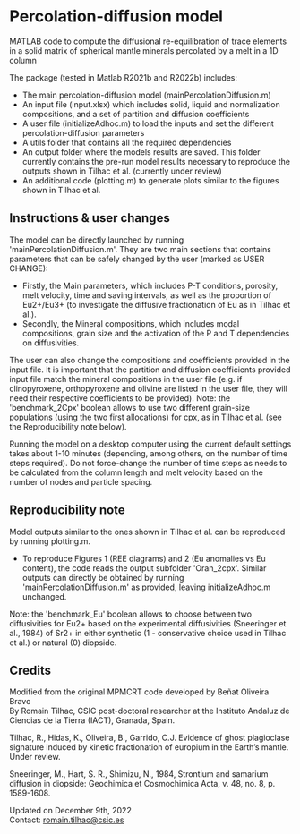# Percolation-diffusion model
MATLAB code to compute the diffusional re-equilibration of trace elements in a solid matrix of spherical mantle minerals percolated by a melt in a 1D column
    
The package (tested in Matlab R2021b and R2022b) includes:
- The main percolation-diffusion model (mainPercolationDiffusion.m)
- An input file (input.xlsx) which includes solid, liquid and normalization compositions, and a set of partition and diffusion coefficients
- A user file (initializeAdhoc.m) to load the inputs and set the different percolation-diffusion parameters 
- A utils folder that contains all the required dependencies
- An output folder where the models results are saved. This folder currently contains the pre-run model results necessary to reproduce the outputs shown in Tilhac et al. (currently under review)
- An additional code (plotting.m) to generate plots similar to the figures shown in Tilhac et al.

## Instructions & user changes

The model can be directly launched by running 'mainPercolationDiffusion.m'. 
They are two main sections that contains parameters that can be safely changed by the user (marked as USER CHANGE):
- Firstly, the Main parameters, which includes P-T conditions, porosity, melt velocity, time and saving intervals, as well as the proportion of Eu2+/Eu3+ (to investigate the diffusive fractionation of Eu as in Tilhac et al.).
- Secondly, the Mineral compositions, which includes modal compositions, grain size and the activation of the P and T dependencies on diffusivities.

The user can also change the compositions and coefficients provided in the input file. It is important that the partition and diffusion coefficients provided input file match the mineral compositions in the user file (e.g. if clinopyroxene, orthopyroxene and olivine are listed in the user file, they will need their respective coefficients to be provided). Note: the 'benchmark_2Cpx' boolean allows to use two different grain-size populations (using the two first allocations) for cpx, as in Tilhac et al. (see the Reproducibility note below).

Running the model on a desktop computer using the current default settings takes about 1-10 minutes (depending, among others, on the number of time steps required). Do not force-change the number of time steps as needs to be calculated from the column length and melt velocity based on the number of nodes and particle spacing.

## Reproducibility note

Model outputs similar to the ones shown in Tilhac et al. can be reproduced by running plotting.m.
- To reproduce Figures 1 (REE diagrams) and 2 (Eu anomalies vs Eu content), the code reads the output subfolder 'Oran_2cpx'. Similar outputs can directly be obtained by running 'mainPercolationDiffusion.m' as provided, leaving initializeAdhoc.m unchanged.

Note: the 'benchmark_Eu' boolean allows to choose between two diffusivities for Eu2+ based on the experimental diffusivities (Sneeringer et al., 1984) of Sr2+ in either synthetic (1 - conservative choice used in Tilhac et al.) or natural (0) diopside.

## Credits

Modified from the original MPMCRT code developed by Beñat Oliveira Bravo <br />
By Romain Tilhac, CSIC post-doctoral researcher at the  Instituto Andaluz de Ciencias de la Tierra (IACT), Granada, Spain.

Tilhac, R., Hidas, K., Oliveira, B., Garrido, C.J. Evidence of ghost plagioclase signature induced by kinetic fractionation of europium in the Earth’s mantle. Under review.

Sneeringer, M., Hart, S. R., Shimizu, N., 1984, Strontium and samarium diffusion in diopside: Geochimica et Cosmochimica Acta, v. 48, no. 8, p. 1589-1608.

Updated on December 9th, 2022 <br />
Contact: romain.tilhac@csic.es <br />
